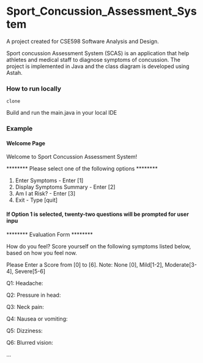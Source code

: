 # Sport_Concussion_Assessment_System
A project created for CSE598 Software Analysis and Design.

Sport concussion Assessment System (SCAS) is an application that help athletes and medical staff to diagnose symptoms of concussion. The project is implemented in Java and the class diagram is developed using Astah.

### How to run locally
```
clone 
```
Build and run the main.java in your local IDE

### Example

#### Welcome Page

Welcome to Sport Concussion Assessment System!

******** Please select one of the following options ********
1. Enter Symptoms - Enter [1]
2. Display Symptoms Summary - Enter [2]
3. Am I at Risk? - Enter [3]
4. Exit - Type [quit]

#### If Option 1 is selected, twenty-two questions will be prompted for user inpu
******** Evaluation Form ********

How do you feel? Score yourself on the following symptoms listed below, based on how you feel now.

Please Enter a Score from [0] to [6].
Note: None [0], Mild[1-2], Moderate[3-4], Severe[5-6]

Q1: Headache: 

Q2: Pressure in head: 

Q3: Neck pain: 

Q4: Nausea or vomiting: 

Q5: Dizziness: 

Q6: Blurred vision: 

...


